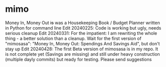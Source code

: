 # mimo
Money In, Money Out <s>is</s> was a Housekeeping Book / Budget Planner written in Python for command line
Edit 20240225: Code is working but ugly, needs serious cleanup
Edit 20240331: For the impatient: I am rewriting the whole thing - a better solution than a cleanup. Wait for the first version of "mimosasa": "Money In, Money Out: Spendings And Savings Aid", but don't stay up
Edit 20240428: The first Beta version of mimosasa is in my repo. It is not complete yet (Savings are missing) and still under heavy construction (multiple dayly commits) but ready for testing. Please send suggestions
